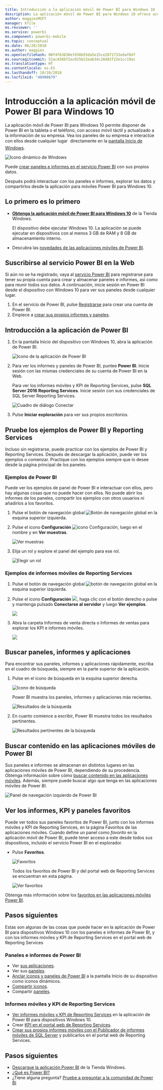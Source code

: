 ```yaml
---
title: Introducción a la aplicación móvil de Power BI para Windows 10
description: La aplicación móvil de Power BI para Windows 10 ofrece acceso móvil actualizado y táctil a la información empresarial en su tableta o teléfono.
author: maggiesMSFT
manager: kfile
ms.reviewer: ''
ms.service: powerbi
ms.component: powerbi-mobile
ms.topic: conceptual
ms.date: 06/28/2018
ms.author: maggies
ms.openlocfilehash: 00f4f63630efd36b55da5e15ce28f1733edaf84f
ms.sourcegitcommit: 52ac456bf2ac025b22ea634c28482f22e1cc19ac
ms.translationtype: HT
ms.contentlocale: es-ES
ms.lasthandoff: 10/10/2018
ms.locfileid: "48908679"
---
```

# <a name="get-started-with-the-power-bi-mobile-app-for-windows-10"></a>Introducción a la aplicación móvil de Power BI para Windows 10
La aplicación móvil de Power BI para Windows 10 permite disponer de Power BI en la tableta o el teléfono, con acceso móvil táctil y actualizado a la información de su empresa. Vea los paneles de su empresa e interactúe con ellos desde cualquier lugar &#151; directamente en la [pantalla Inicio de Windows](mobile-pin-dashboard-start-screen-windows-10-phone-app.md).

![Icono dinámico de Windows](./media/mobile-windows-10-phone-app-get-started/pbi_win10_livetile.gif)

Puede [crear paneles e informes en el servicio Power BI](../../service-get-started.md) con sus propios datos. 

Después podrá interactuar con los paneles e informes, explorar los datos y compartirlos desde la aplicación para móviles Power BI para Windows 10.

## <a name="first-things-first"></a>Lo primero es lo primero
* [**Obtenga la aplicación móvil de Power BI para Windows 10**](http://go.microsoft.com/fwlink/?LinkID=526478) de la Tienda Windows.
  
  El dispositivo debe ejecutar Windows 10. La aplicación se puede ejecutar en dispositivos con al menos 3 GB de RAM y 8 GB de almacenamiento interno.
   
* Descubra las [novedades de las aplicaciones móviles de Power BI](mobile-whats-new-in-the-mobile-apps.md).

## <a name="sign-up-for-the-power-bi-service-on-the-web"></a>Suscribirse al servicio Power BI en la Web
Si aún no se ha registrado, vaya al [servicio Power BI](http://powerbi.com/) para registrarse para tener su propia cuenta para crear y almacenar paneles e informes, así como para reunir todos sus datos. A continuación, inicie sesión en Power BI desde el dispositivo con Windows 10 para ver sus paneles desde cualquier lugar.

1. En el servicio de Power BI, pulse [Registrarse](http://go.microsoft.com/fwlink/?LinkID=513879) para crear una cuenta de Power BI.
2. Empiece a [crear sus propios informes y paneles](../../service-get-started.md).

## <a name="get-started-with-the-power-bi-app"></a>Introducción a la aplicación de Power BI
1. En la pantalla Inicio del dispositivo con Windows 10, abra la aplicación de Power BI.
   
   ![Icono de la aplicación de Power BI](./media/mobile-windows-10-phone-app-get-started/pbi_win10ph_appiconsm.png)
2. Para ver los informes y paneles de Power BI, puntee **Power BI**. Inicie sesión con las mismas credenciales de su cuenta de Power BI en la Web. 
   
   Para ver los informes móviles y KPI de Reporting Services, pulse **SQL Server 2016 Reporting Services**. Inicie sesión con sus credenciales de SQL Server Reporting Services.
   
   ![Cuadro de diálogo Conectar](./media/mobile-windows-10-phone-app-get-started/power-bi-windows-10-connect.png)
3. Pulse **Iniciar exploración**  para ver sus propios escritorios.

## <a name="try-the-power-bi-and-reporting-services-samples"></a>Pruebe los ejemplos de Power BI y Reporting Services
Incluso sin registrarse, puede practicar con los ejemplos de Power BI y Reporting Services. Después de descargar la aplicación, puede ver los ejemplos o comenzar. Practique con los ejemplos siempre que lo desee desde la página principal de los paneles.

### <a name="power-bi-samples"></a>Ejemplos de Power BI
Puede ver los ejemplos de panel de Power BI e interactuar con ellos, pero hay algunas cosas que no puede hacer con ellos. No puede abrir los informes de los paneles, compartir los ejemplos con otros usuarios ni añadirlos a los favoritos.

1. Pulse el botón de navegación global ![Botón de navegación global](././media/mobile-windows-10-phone-app-get-started/power-bi-windows-10-navigation-icon.png) en la esquina superior izquierda.
2. Pulse el icono **Configuración** ![icono Configuración](./media/mobile-windows-10-phone-app-get-started/power-bi-win10-settings-icon.png), luego en el nombre y en **Ver muestras**.
   
   ![Ver muestras](./media/mobile-windows-10-phone-app-get-started/power-bi-win10-view-samples.png)
3. Elija un rol y explore el panel del ejemplo para ese rol.  
   
   ![Elegir un rol](./media/mobile-windows-10-phone-app-get-started/power-bi-win10-samples.png)

### <a name="reporting-services-mobile-report-samples"></a>Ejemplos de informes móviles de Reporting Services
1. Pulse el botón de navegación global ![botón de navegación global](././media/mobile-windows-10-phone-app-get-started/power-bi-windows-10-navigation-icon.png) en la esquina superior izquierda.
2. Pulse el icono **Configuración** ![](./media/mobile-windows-10-phone-app-get-started/power-bi-win10-settings-icon.png), haga clic con el botón derecho o pulse y mantenga pulsado **Conectarse al servidor** y luego **Ver ejemplos**.
   
   ![](media/mobile-windows-10-phone-app-get-started/power-bi-win10-connect-ssrs-samples.png)
3. Abra la carpeta Informes de venta directa o Informes de ventas para explorar los KPI e informes móviles.
   
   ![](media/mobile-windows-10-phone-app-get-started/power-bi-win10-ssrs-sample-kpis.png)

## <a name="search-for-dashboards-reports-and-apps"></a>Buscar paneles, informes y aplicaciones
Para encontrar sus paneles, informes y aplicaciones rápidamente, escriba en el cuadro de búsqueda, siempre en la parte superior de la aplicación.

1. Pulse en el icono de búsqueda en la esquina superior derecha.
   
   ![Icono de búsqueda](./media/mobile-windows-10-phone-app-get-started/pbi_win10ph_searchbarbrdr.png)
   
   Power BI muestra los paneles, informes y aplicaciones más recientes.
   
   ![Resultados de la búsqueda](./media/mobile-windows-10-phone-app-get-started/pbi_win10_searchrecent.png)
2. En cuanto comience a escribir, Power BI muestra todos los resultados pertinentes.
   
   ![Resultados pertinentes de la búsqueda](./media/mobile-windows-10-phone-app-get-started/pbi_win10_search_m.png)

## <a name="find-your-content-in-the-power-bi-mobile-apps"></a>Buscar contenido en las aplicaciones móviles de Power BI
Sus paneles e informes se almacenan en distintos lugares en las aplicaciones móviles de Power BI, dependiendo de su procedencia. Obtenga información sobre cómo [buscar contenido en las aplicaciones móviles](mobile-apps-quickstart-view-dashboard-report.md). Además, siempre puede buscar algo que tenga en las aplicaciones móviles de Power BI. 

![Panel de navegación izquierdo de Power BI](./media/mobile-windows-10-phone-app-get-started/power-bi-win10-left-nav.png)

## <a name="view-your-favorite-dashboards-kpis-and-reports"></a>Ver los informes, KPI y paneles favoritos
Puede ver todos sus paneles favoritos de Power BI, junto con los informes móviles y KPI de Reporting Services, en la página Favoritos de las aplicaciones móviles. Cuando define un panel como *favorito* en la aplicación móvil de Power BI, puede tener acceso a este desde todos sus dispositivos, incluido el servicio Power BI en el explorador. 

* Pulse **Favoritos**.
  
   ![Favoritos](./media/mobile-windows-10-phone-app-get-started/power-bi-win10-favorite-menu.png)
  
   Todos los favoritos de Power BI y del portal web de Reporting Services se encuentran en esta página.
  
   ![Ver favoritos](./media/mobile-windows-10-phone-app-get-started/power-bi-win10-favorites.png)

Obtenga más información sobre los [favoritos en las aplicaciones móviles Power BI](mobile-apps-favorites.md).

## <a name="next-steps"></a>Pasos siguientes
Estas son algunas de las cosas que puede hacer en la aplicación de Power BI para dispositivos Windows 10 con los paneles e informes de Power BI, y con los informes móviles y KPI de Reporting Services en el portal web de Reporting Services

### <a name="power-bi-dashboards-and-reports"></a>Paneles e informes de Power BI
* Ver [sus aplicaciones](../../service-create-distribute-apps.md).
* Ver sus [paneles](mobile-apps-view-dashboard.md).
* [Anclar iconos y paneles de Power BI](mobile-pin-dashboard-start-screen-windows-10-phone-app.md) a la pantalla Inicio de su dispositivo como iconos dinámicos.
* [Compartir iconos](mobile-windows-10-phone-app-get-started.md).
* Compartir [paneles](mobile-share-dashboard-from-the-mobile-apps.md).

### <a name="reporting-services-mobile-reports-and-kpis"></a>Informes móviles y KPI de Reporting Services
* [Ver informes móviles y KPI de Reporting Services](mobile-app-windows-10-ssrs-kpis-mobile-reports.md) en la aplicación de Power BI para dispositivos Windows 10.
* Crear [KPI en el portal web de Reporting Services](https://msdn.microsoft.com/library/mt683632.aspx).
* [Crear sus propios informes móviles con el Publicador de informes móviles de SQL Server](https://msdn.microsoft.com/library/mt652547.aspx) y publicarlos en el portal web de Reporting Services.

## <a name="next-steps"></a>Pasos siguientes
* [Descargue la aplicación Power BI](http://go.microsoft.com/fwlink/?LinkID=526478) de la Tienda Windows.  
* [¿Qué es Power BI?](../../power-bi-overview.md)
* ¿Tiene alguna pregunta? [Pruebe a preguntar a la comunidad de Power BI](http://community.powerbi.com/)

